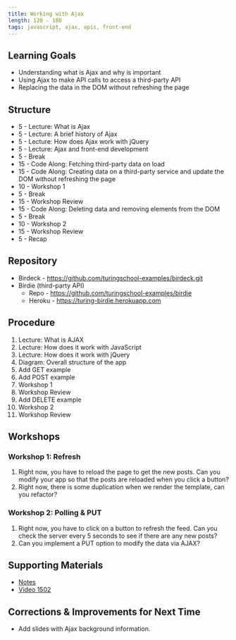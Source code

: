 ```yaml
---
title: Working with Ajax
length: 120 - 180
tags: javascript, ajax, apis, front-end
---
```


## Learning Goals

* Understanding what is Ajax and why is important
* Using Ajax to make API calls to access a third-party API
* Replacing the data in the DOM without refreshing the page

## Structure

* 5 - Lecture: What is Ajax
* 5 - Lecture: A brief history of Ajax
* 5 - Lecture: How does Ajax work with jQuery
* 5 - Lecture: Ajax and front-end development
* 5 - Break
* 15 - Code Along: Fetching third-party data on load
* 15 - Code Along: Creating data on a third-party service and update the DOM without refreshing the page
* 10 - Workshop 1
* 5 - Break
* 15 - Workshop Review
* 15 - Code Along: Deleting data and removing elements from the DOM
* 5 - Break
* 10 - Workshop 2
* 15 - Workshop Review
* 5 - Recap

## Repository

* Birdeck - https://github.com/turingschool-examples/birdeck.git
* Birdie (third-party API)
  * Repo - https://github.com/turingschool-examples/birdie
  * Heroku - https://turing-birdie.herokuapp.com

## Procedure

1. Lecture: What is AJAX
2. Lecture: How does it work with JavaScript
3. Lecture: How does it work with jQuery
4. Diagram: Overall structure of the app
5. Add GET example
6. Add POST example
7. Workshop 1
8. Workshop Review
9. Add DELETE example
10. Workshop 2
11. Workshop Review

## Workshops

### Workshop 1: Refresh

1. Right now, you have to reload the page to get the new posts. Can you modify your app so that the posts are reloaded when you click a button?
2. Right now, there is some duplication when we render the template, can you refactor?

### Workshop 2: Polling & PUT

1. Right now, you have to click on a button to refresh the feed. Can you check the server every 5 seconds to see if there are any new posts?
2. Can you implement a PUT option to modify the data via AJAX?

## Supporting Materials

* [Notes](https://www.dropbox.com/s/bikkpsmenjwtlag/Turing%20-%20Working%20with%20AJAX.pages?dl=0)
* [Video 1502](https://vimeo.com/131025914)

## Corrections & Improvements for Next Time

* Add slides with Ajax background information.
